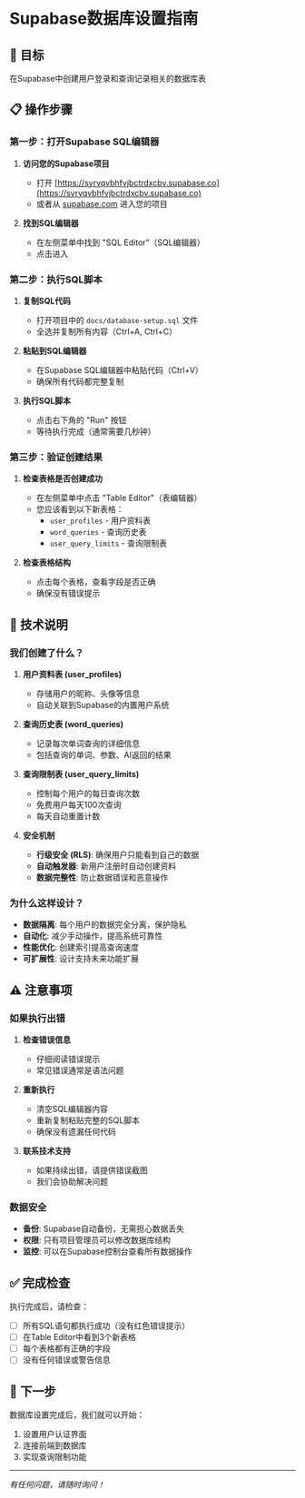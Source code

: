 # Supabase数据库设置指南

## 🎯 目标
在Supabase中创建用户登录和查询记录相关的数据库表

## 📋 操作步骤

### 第一步：打开Supabase SQL编辑器

1. **访问您的Supabase项目**
   - 打开 [https://syryqvbhfvjbctrdxcbv.supabase.co](https://syryqvbhfvjbctrdxcbv.supabase.co)
   - 或者从 [supabase.com](https://supabase.com) 进入您的项目

2. **找到SQL编辑器**
   - 在左侧菜单中找到 "SQL Editor"（SQL编辑器）
   - 点击进入

### 第二步：执行SQL脚本

1. **复制SQL代码**
   - 打开项目中的 `docs/database-setup.sql` 文件
   - 全选并复制所有内容（Ctrl+A, Ctrl+C）

2. **粘贴到SQL编辑器**
   - 在Supabase SQL编辑器中粘贴代码（Ctrl+V）
   - 确保所有代码都完整复制

3. **执行SQL脚本**
   - 点击右下角的 "Run" 按钮
   - 等待执行完成（通常需要几秒钟）

### 第三步：验证创建结果

1. **检查表格是否创建成功**
   - 在左侧菜单中点击 "Table Editor"（表编辑器）
   - 您应该看到以下新表格：
     - `user_profiles` - 用户资料表
     - `word_queries` - 查询历史表
     - `user_query_limits` - 查询限制表

2. **检查表格结构**
   - 点击每个表格，查看字段是否正确
   - 确保没有错误提示

## 🔧 技术说明

### 我们创建了什么？

1. **用户资料表 (user_profiles)**
   - 存储用户的昵称、头像等信息
   - 自动关联到Supabase的内置用户系统

2. **查询历史表 (word_queries)**
   - 记录每次单词查询的详细信息
   - 包括查询的单词、参数、AI返回的结果

3. **查询限制表 (user_query_limits)**
   - 控制每个用户的每日查询次数
   - 免费用户每天100次查询
   - 每天自动重置计数

4. **安全机制**
   - **行级安全 (RLS)**: 确保用户只能看到自己的数据
   - **自动触发器**: 新用户注册时自动创建资料
   - **数据完整性**: 防止数据错误和恶意操作

### 为什么这样设计？

- **数据隔离**: 每个用户的数据完全分离，保护隐私
- **自动化**: 减少手动操作，提高系统可靠性
- **性能优化**: 创建索引提高查询速度
- **可扩展性**: 设计支持未来功能扩展

## ⚠️ 注意事项

### 如果执行出错

1. **检查错误信息**
   - 仔细阅读错误提示
   - 常见错误通常是语法问题

2. **重新执行**
   - 清空SQL编辑器内容
   - 重新复制粘贴完整的SQL脚本
   - 确保没有遗漏任何代码

3. **联系技术支持**
   - 如果持续出错，请提供错误截图
   - 我们会协助解决问题

### 数据安全

- **备份**: Supabase自动备份，无需担心数据丢失
- **权限**: 只有项目管理员可以修改数据库结构
- **监控**: 可以在Supabase控制台查看所有数据操作

## ✅ 完成检查

执行完成后，请检查：

- [ ] 所有SQL语句都执行成功（没有红色错误提示）
- [ ] 在Table Editor中看到3个新表格
- [ ] 每个表格都有正确的字段
- [ ] 没有任何错误或警告信息

## 🎉 下一步

数据库设置完成后，我们就可以开始：
1. 设置用户认证界面
2. 连接前端到数据库
3. 实现查询限制功能

---

*有任何问题，请随时询问！*